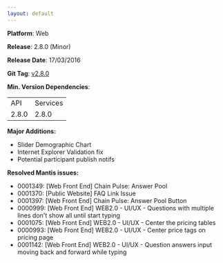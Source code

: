 ```yaml
---
layout: default
---
```


**Platform**: Web

**Release**: 2.8.0 (Minor)

**Release Date**: 17/03/2016

**Git Tag**: [v2.8.0](https://github.com/OnePulse/onepulse-v2-web/releases/tag/v2.8.0)

**Min. Version Dependencies**:

<table>
  <tr>
    <td>API</td>
    <td>Services</td>
  </tr>
  <tr>
    <td>2.8.0</td>
    <td>2.8.0</td>
  </tr>
</table>

**Major Additions:**
*   Slider Demographic Chart
*   Internet Explorer Validation fix
*   Potential participant publish notifs

**Resolved Mantis issues:**
*   0001349: [Web Front End] Chain Pulse: Answer Pool
*   0001370: [Public Website] FAQ Link Issue
*   0001397: [Web Front End] Chain Pulse: Answer Pool Button
*   0000999: [Web Front End] WEB2.0 - UI/UX - Questions with multiple lines don't show all until start typing
*   0001075: [Web Front End] WEB2.0 - UI/UX - Center the pricing tables
*   0000993: [Web Front End] WEB2.0 - UI/UX - Center price tags on pricing page
*   0001142: [Web Front End] WEB2.0 - UI/UX - Question answers input moving back and forward while typing
